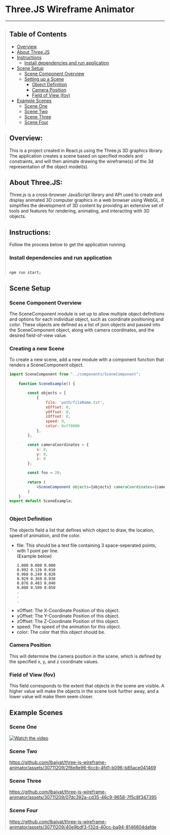 <h1>Three.JS Wireframe Animator</h1>
<hr>

<div style="border-left: 1px solid #ccc; padding-left: 12px;">
<h2>Table of Contents</h2>
<ul>
    <li><a href="#overview">Overview</a></li>
    <li><a href="#about-three-js">About Three.JS</a></li>
    <li><a href="#instructions">Instructions</a>
        <ul>
            <li><a href="#run-and-setup-dependencies">Install dependencies and run application</a></li>
        </ul>
    <li><a href="#scene-setup">Scene Setup</a>
        <ul>
            <li><a href="#scene-component-overview">Scene Component Overview</a></li>
            <li><a href="#scene-setup">Setting up a Scene</a>
            <ul>
                <li><a href="#object-definition">Object Definition</a></li>
                <li><a href="#camera-position">Camera Position</a></li>
                <li><a href="#fov">Field of View (fov)</a></li>
            </ul>
            </li>
        </ul>
    </li>
    <li><a href="#example-scenes">Example Scenes</a>
    <ul>
        <li><a href="#scene-one">Scene One</a></li>
        <li><a href="#scene-two">Scene Two</a></li>
        <li><a href="#scene-three">Scene Three</a></li>
        <li><a href="#scene-fpur">Scene Four</a></li>
    </ul>
    </li>
</ul>
</div>

<div style="border-left: 1px solid #ccc; padding-left: 12px;" id="overview">
<h2>Overview:</h2>
<p>
This is a project created in React.js using the Three.js 3D graphics library.
The application creates a scene based on specified models and constraints, and will then animate
drawing the wireframe(s) of the 3d representation of the object model(s).
</p>
</div>

<div style="border-left: 1px solid #ccc; padding-left: 12px;" id="about-three-js">
<h2>About Three.JS:</h2>
<p>
Three.js is a cross-browser JavaScript library and API used to create and display animated 3D computer graphics in a web browser using WebGL. It simplifies the development of 3D content by providing an extensive set of tools and features for rendering, animating, and interacting with 3D objects.
</p>
</div>

<div style="border-left: 1px solid #ccc; padding-left: 12px;" id="instructions">
<h2>Instructions:</h2>

<p>
Follow the process below to get the application running.
</p>

<h3 id="run-and-setup-dependencies">
Install dependencies and run application
</h3>
<pre><code class="language-bash">
npm run start;
</code></pre>


</div>

<div style="border-left: 1px solid #ccc; padding-left: 12px;" id="scene-setup">
<h2>Scene Setup</h2>

<h3 id="scene-component-overview">
Scene Component Overview
</h3>
The SceneComponent module is set up to allow multiple object definitions and options
for each individual object, such as coordinate positioning and color. These objects
are defined as a list of json objects and passed into the SceneComponent object, along with
camera coordinates, and the desired field-of-view value.


<p>
</p>

<h3 id="scene-setup">
Creating a new Scene
</h3>

<p>
To create a new scene, add a new module with a component function that renders a SceneComponent object.
</p>


```jsx
import SceneComponent from "../components/SceneComponent";
    
    function SceneExample() {

        const objects = [
            {
                file: 'path/fileName.txt',
                xOffset: 0,
                yOffset: 0,
                zOffset: 0,
                speed: 8,
                color: 0xff0000
            },
        ];

        const cameraCoordinates = {
            x: 0,
            y: 0,
            z: 0
        };

        const fov = 20;
        
        return (
            <SceneComponent objects={objects} cameraCoordinates={cameraCoordinates} fov={fov}/>
        )
    }
export default SceneExample;
    
```

<div>
<h3 id="object-definition">Object Definition</h3>
<p>The objects field a list that defines which object to draw, the location, speed of animation, and the color.</p>
<ul>
<li>file: This should be a text file containing 3 space-seperated points, with 1 point per line.<br>(Example below)</li>

```text
1.000 0.000 0.000
0.992 0.126 0.010
0.968 0.249 0.020
0.929 0.369 0.030
0.876 0.483 0.040
0.808 0.589 0.050
.
.
.
```

<li>xOffset: The X-Coordinate Position of this object.</li>
<li>yOffset: The Y-Coordinate Position of this object.</li>
<li>zOffset: The Z-Coordinate Position of this object.</li>
<li>speed: The speed of the animation for this object.</li>
<li>color: The color that this object should be.</li>
</ul>

<h3 id="camera-position">Camera Position</h3>
<p>This will determine the camera position in the scene, which is defined by the specified
x, y, and z coordinate values.</p>

<h3 id="fov">Field of View (fov)</h3>

<p>This field corresponds to the extent that objects in the scene are visible. A higher value will
make the objects in the scene look further away, and a lower value will make them seem closer.
</p>
</div>

</div>

<div style="border-left: 1px solid #ccc; padding-left: 12px;" id="example-scenes">
<h2>
Example Scenes
</h2>

<h3 id="scene-one">
Scene One
</h3>


[![Watch the video](https://lbaiyat-github.s3.amazonaws.com/wireframe-animator/scene_1_thumbnail.png)](https://github.com/lbaiyat/three-js-wireframe-animator/assets/30711209/a3196825-fe1e-4121-b20b-bb789b790de7)


<h3 id="scene-two">
Scene Two
</h3>

https://github.com/lbaiyat/three-js-wireframe-animator/assets/30711209/2f8e8e96-6ccb-4fd1-b096-b85ace041469


<h3 id="scene-three">
Scene Three
</h3>


https://github.com/lbaiyat/three-js-wireframe-animator/assets/30711209/07dc392a-cd35-46c9-9658-7f5c8f347395


<h3 id="scene-four">
Scene Four
</h3>

https://github.com/lbaiyat/three-js-wireframe-animator/assets/30711209/40e9bdf3-f32d-40cc-ba94-8146604dafde



</div>
